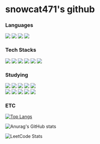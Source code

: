 # snowcat471's github

<h3>Languages</h3>

<a><img src="https://img.shields.io/badge/JavaScript-E7DF1E?style=plastic&logo=JavaScript&logoColor=white"/></a>
<a><img src="https://img.shields.io/badge/TypeScript-3178C6?style=plastic&logo=TypeScript&logoColor=white"/></a>
<a><img src="https://img.shields.io/badge/Go-00ADD8?style=plastic&logo=Go&logoColor=white"/></a>
<a><img src="https://img.shields.io/badge/C++-00599C?style=plastic&logo=C%2B%2B&logoColor=white"/></a>

<h3>Tech Stacks</h3>

<a><img src="https://img.shields.io/badge/Docker-2496ED?style=plastic&logo=Docker&logoColor=white"/></a>
<a><img src="https://img.shields.io/badge/Jenkins-D24939?style=plastic&logo=Jenkins&logoColor=white"/></a>
<a><img src="https://img.shields.io/badge/Express-000000?style=plastic&logo=Express&logoColor=white"/></a>
<a><img src="https://img.shields.io/badge/NestJS-E0234E?style=plastic&logo=NestJS&logoColor=white"/></a>
<a><img src="https://img.shields.io/badge/MySQL-4479A1?style=plastic&logo=MySQL&logoColor=white"/></a>
<a><img src="https://img.shields.io/badge/MariaDB-003545?style=plastic&logo=MariaDB&logoColor=white"/></a>


<h3>Studying</h3>

<a><img src="https://img.shields.io/badge/Python-3776AB?style=plastic&logo=Python&logoColor=white"/></a>
<a><img src="https://img.shields.io/badge/Kubernetes-326CE5?style=plastic&logo=Kubernetes&logoColor=white"/></a>
<a><img src="https://img.shields.io/badge/Helm-0F1689?style=plastic&logo=Helm&logoColor=white"/></a>
<a><img src="https://img.shields.io/badge/Terraform-7B42BC?style=plastic&logo=Terraform&logoColor=white"/></a>
<a><img src="https://img.shields.io/badge/Ansible-EE0000?style=plastic&logo=Ansible&logoColor=white"/></a>
<br>
<a><img src="https://img.shields.io/badge/Argo-EF7B4D?style=plastic&logo=Argo&logoColor=white"/></a>
<a><img src="https://img.shields.io/badge/Istio-466BB0?style=plastic&logo=Istio&logoColor=white"/></a>
<a><img src="https://img.shields.io/badge/Apache%20Kafka-231F20?style=plastic&logo=Apache%20Kafka&logoColor=white"/></a>
<a><img src="https://img.shields.io/badge/Spring-6DB33F?style=plastic&logo=Spring&logoColor=white"/></a>
<a><img src="https://img.shields.io/badge/Spring%20Boot-6DB33F?style=plastic&logo=Spring%20Boot&logoColor=white"/></a>

<h3>ETC</h3>

[![Top Langs](https://github-readme-stats.vercel.app/api/top-langs/?username=snowcat471&langs_count=8)](https://github.com/snowcat471/github-readme-stats)

![Anurag's GitHub stats](https://github-readme-stats.vercel.app/api?username=snowcat471&show_icons=true&theme=tokyonight)

![LeetCode Stats](https://leetcard.jacoblin.cool/snowcat471?theme=unicorn&font=Noto%20Sans%20Sharada)
